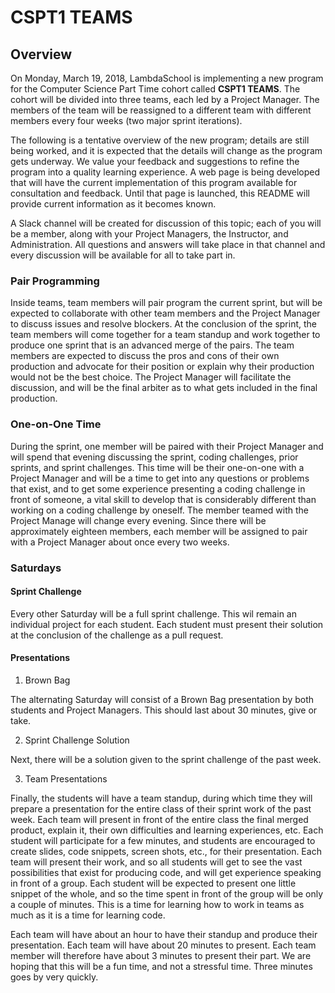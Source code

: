 


CSPT1 TEAMS
===========

Overview
--------

On Monday, March 19, 2018, LambdaSchool is implementing a new program
for the Computer Science Part Time cohort called **CSPT1 TEAMS**.  The
cohort will be divided into three teams, each led by a Project Manager.
The members of the team will be reassigned to a different team with
different members every four weeks (two major sprint iterations).

The following is a tentative overview of the new program; details are
still being worked, and it is expected that the details will change as
the program gets underway.  We value your feedback and suggestions to
refine the program into a quality learning experience.  A web page is
being developed that will have the current implementation of this
program available for consultation and feedback.  Until that page is
launched, this README will provide current information as it becomes
known.

A Slack channel will be created for discussion of this topic; each of
you will be a member, along with your Project Managers, the Instructor,
and Administration.  All questions and answers will take place in that
channel and every discussion will be available for all to take part in.

### Pair Programming

Inside teams, team members will pair program the current sprint, but
will be expected to collaborate with other team members and the Project
Manager to discuss issues and resolve blockers.  At the conclusion of
the sprint, the team members will come together for a team standup and
work together to produce one sprint that is an advanced merge of the
pairs.  The team members are expected to discuss the pros and cons of
their own production and advocate for their position or explain why
their production would not be the best choice.  The Project Manager will
facilitate the discussion, and will be the final arbiter as to what gets
included in the final production.

### One-on-One Time

During the sprint, one member will be paired with their Project Manager
and will spend that evening discussing the sprint, coding challenges,
prior sprints, and sprint challenges.  This time will be their
one-on-one with a Project Manager and will be a time to get into any
questions or problems that exist, and to get some experience presenting
a coding challenge in front of someone, a vital skill to develop that is
considerably different than working on a coding challenge by oneself.
The member teamed with the Project Manage will change every evening.
Since there will be approximately eighteen members, each member will be
assigned to pair with a Project Manager about once every two weeks.

### Saturdays

#### Sprint Challenge

Every other Saturday will be a full sprint challenge.   This wil remain
an individual project for each student.  Each student must present their
solution at the conclusion of the challenge as a pull request.

#### Presentations

1. Brown Bag

The alternating Saturday will consist of a Brown Bag presentation by
both students and Project Managers.  This should last about 30 minutes,
give or take.

2. Sprint Challenge Solution

Next, there will be a solution given to the sprint challenge of the past
week.

3. Team Presentations

Finally, the students will have a team standup, during which time they
will prepare a presentation for the entire class of their sprint work of
the past week.  Each team will present in front of the entire class the
final merged product, explain it, their own difficulties and learning
experiences, etc.  Each student will participate for a few minutes, and
students are encouraged to create slides, code snippets, screen shots,
etc., for their presentation.  Each team will present their work, and so
all students will get to see the vast possibilities that exist for
producing code, and will get experience speaking in front of a group.
Each student will be expected to present one little snippet of the
whole, and so the time spent in front of the group will be only a couple
of minutes.  This is a time for learning how to work in teams as much as
it is a time for learning code.

Each team will have about an hour to have their standup and produce
their presentation.  Each team will have about 20 minutes to present.
Each team member will therefore have about 3 minutes to present their
part.  We are hoping that this will be a fun time, and not a stressful
time.  Three minutes goes by very quickly.
